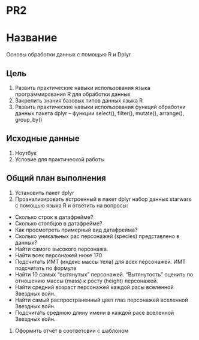 # PR2


# Название

Основы обработки данных с помощью R и Dplyr

## Цель

1.  Развить практические навыки использования языка программирования R
    для обработки данных
2.  Закрепить знания базовых типов данных языка R
3.  Развить практические навыки использования функций обработки данных
    пакета dplyr – функции select(), filter(), mutate(), arrange(),
    group_by()

## Исходные данные

1.  Ноутбук
2.  Условие для практической работы

## Общий план выполнения

1.  Установить пакет dplyr
2.  Проанализировать встроенный в пакет dplyr набор данных starwars с
    помощью языка R и ответить на вопросы:

-   Сколько строк в датафрейме?
-   Сколько столбцов в датафрейме?
-   Как просмотреть примерный вид датафрейма?
-   Сколько уникальных рас персонажей (species) представлено в данных?
-   Найти самого высокого персонажа.
-   Найти всех персонажей ниже 170
-   Подсчитать ИМТ (индекс массы тела) для всех персонажей. ИМТ
    подсчитать по формуле
-   Найти 10 самых “вытянутых” персонажей. “Вытянутость” оценить по
    отношению массы (mass) к росту (height) персонажей.
-   Найти средний возраст персонажей каждой расы вселенной Звездных
    войн.
-   Найти самый распространенный цвет глаз персонажей вселенной Звездных
    войн.
-   Подсчитать среднюю длину имени в каждой расе вселенной Звездных
    войн.

1.  Оформить отчёт в соответсвии с шаблоном
